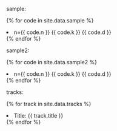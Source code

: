 sample:

{% for code in site.data.sample %} 
<li> <a> n={{ code.n }} {{ code.k }} {{ code.d }} </a> </li>
{% endfor %}


sample2:

{% for code in site.data.sample2 %} 
<li> <a> n={{ code.n }} {{ code.k }} {{ code.d }} </a> </li>
{% endfor %}

tracks:

{% for track in site.data.tracks %}
<li>Title: {{ track.title }}</li>
  {% endfor %}

